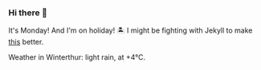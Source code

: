 ### Hi there :wave:

It's Monday! And I'm on holiday! :desert_island: I might be fighting with Jekyll to make [this](https://swissclubtoronto.ca) better.

Weather in Winterthur: light rain, at +4°C.
